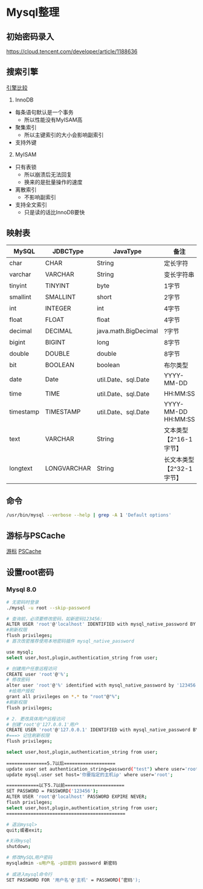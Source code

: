 # Mysql整理

## 初始密码录入

https://cloud.tencent.com/developer/article/1188636

## 搜索引擎

[引擎比较](https://blog.csdn.net/qq_35642036/article/details/82820178)

1. InnoDB

+ 每条语句默认是一个事务
    + 所以性能没有MyISAM高
+ 聚集索引
    + 所以主键索引的大小会影响副索引
+ 支持外键

2. MyISAM

+ 只有表锁
    + 所以崩溃后无法回复
    + 换来的是批量操作的速度
+ 离散索引
    + 不影响副索引
+ 支持全文索引
    + 只是读的话比InnoDB要快

## 映射表
| MySQL     | JDBCType    | JavaType             | 备注                     |
|-----------|-------------|----------------------|--------------------------|
| char      | CHAR        | String               | 定长字符                 |
| varchar   | VARCHAR     | String               | 变长字符串               |
| tinyint   | TINYINT     | byte                 | 1字节                    |
| smallint  | SMALLINT    | short                | 2字节                    |
| int       | INTEGER     | int                  | 4字节                    |
| float     | FLOAT       | float                | 4字节                    |
| decimal   | DECIMAL     | java.math.BigDecimal | ?字节                    |
| bigint    | BIGINT      | long                 | 8字节                    |
| double    | DOUBLE      | double               | 8字节                    |
| bit       | BOOLEAN     | boolean              | 布尔类型                 |
| date      | Date        | util.Date、sql.Date  | YYYY-MM-DD               |
| time      | TIME        | util.Date、sql.Date  | HH:MM:SS                 |
| timestamp | TIMESTAMP   | util.Date、sql.Date  | YYYY-MM-DD HH:MM:SS      |
| text      | VARCHAR     | String               | 文本类型【2^16-1字节】   |
| longtext  | LONGVARCHAR | String               | 长文本类型【2^32-1字节】 |

## 命令
```bash
/usr/bin/mysql --verbose --help | grep -A 1 'Default options'
```

## 游标与PSCache
[游标](https://www.yiibai.com/mysql/cursor.html)
[PSCache](https://blog.csdn.net/xieyuooo/article/details/99877168)

## 设置root密码

### Mysql 8.0
```bash
# 无密码时登录
./mysql -u root --skip-password

# 查询前，必须要修改密码，如新密码123456:
ALTER USER 'root'@'localhost' IDENTIFIED with mysql_native_password BY '你的新密码';
#刷新权限
flush privileges;
# 首次改密推荐使用本地密码插件 mysql_native_password

use mysql;
select user,host,plugin,authentication_string from user;

# 创建用户任意远程访问
CREATE user 'root'@'%';
# 修改密码
alter user 'root'@'%' identified with mysql_native_password by '123456';
 #给用户授权
grant all privileges on *.* to "root"@"%";
#刷新权限
flush privileges;

# 2. 更改具体用户远程访问
# 创建'root'@'127.0.0.1'用户
CREATE USER 'root'@'127.0.0.1' IDENTIFIED with mysql_native_password BY '123456'; 
#===> 记住刷新权限
flush privileges; 

select user,host,plugin,authentication_string from user;
 
===============5.7以后===================
update user set authentication_string=password("test") where user='root';
update mysql.user set host='你要指定的主机ip' where user='root';

============以下5.7以前======================
SET PASSWORD = PASSWORD('123456');
ALTER USER 'root'@'localhost' PASSWORD EXPIRE NEVER;
flush privileges;
select user,host,plugin,authentication_string from user;
============================================

# 退出mysql>
quit;或者exit;

#关闭mysql
shutdown;

# 修改MySQL用户密码
mysqladmin -u用户名 -p旧密码 password 新密码
 
# 或进入mysql命令行
SET PASSWORD FOR '用户名'@'主机' = PASSWORD(‘密码');
```



